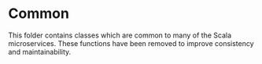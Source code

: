 # Common

This folder contains classes which are common to many of the Scala microservices. These functions have been removed to improve consistency and maintainability.